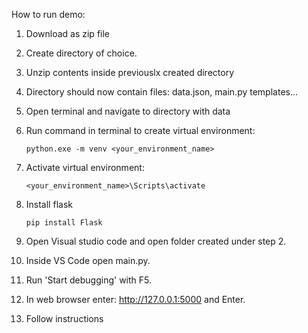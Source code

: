 How to run demo:

1. Download as zip file

2. Create directory of choice.

3. Unzip contents inside previouslx created directory

4. Directory should now contain files: data.json, main.py templates...

5. Open terminal and navigate to directory with data

6. Run command in terminal to create virtual environment:
    ```
    python.exe -m venv <your_environment_name>
    ```
7. Activate virtual environment:
    ```
    <your_environment_name>\Scripts\activate
    ```

8. Install flask
    ```
    pip install Flask
    ```
9. Open Visual studio code and open folder created under step 2.

10. Inside VS Code open main.py.

11. Run 'Start debugging' with F5.

12. In web browser enter: http://127.0.0.1:5000 and Enter.

13. Follow instructions

